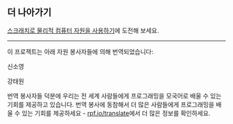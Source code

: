 ## 더 나아가기

[스크래치로 물리적 컴퓨터 자원을 사용하기](https://projects.raspberrypi.org/ko-KR/projects?software%5B%5D=scratch&hardware%5B%5D=electronic-components)에 도전해 보세요.


***
이 프로젝트는 아래 자원 봉사자들에 의해 번역되었습니다:

­신소영

강태원

번역 봉사자들 덕분에 우리는 전 세계 사람들에게 프로그래밍을 모국어로 배울 수 있는 기회를 제공하고 있습니다. 번역 봉사에 동참해서 더 많은 사람들에게 프로그래밍을 배울 수 있는 기회를 제공하세요 - [rpf.io/translate](https://rpf.io/translate)에서 더 많은 정보를 확인하세요.